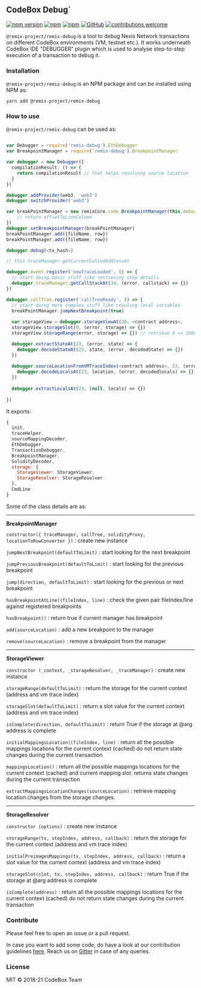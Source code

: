 ## CodeBox Debug`
[![npm version](https://badge.fury.io/js/%40remix-project%2Fremix-debug.svg)](https://www.npmjs.com/package/@remix-project/remix-debug)
[![npm](https://img.shields.io/npm/dt/@remix-project/remix-debug.svg?label=Total%20Downloads)](https://www.npmjs.com/package/@remix-project/remix-debug)
[![npm](https://img.shields.io/npm/dw/@remix-project/remix-debug.svg)](https://www.npmjs.com/package/@remix-project/remix-debug)
[![GitHub](https://img.shields.io/github/license/mashape/apistatus.svg)](https://github.com/ethereum/remix-project/tree/master/libs/remix-debug)
[![contributions welcome](https://img.shields.io/badge/contributions-welcome-brightgreen.svg?style=flat)](https://github.com/ethereum/remix-project/issues)

`@remix-project/remix-debug` is a tool to debug Nexis Network transactions on different CodeBox environments (VM, testnet etc.). It works underneath CodeBox IDE "DEBUGGER" plugin which is used to analyse step-to-step execution of a transaction to debug it.

### Installation
`@remix-project/remix-debug` is an NPM package and can be installed using NPM as:

`yarn add @remix-project/remix-debug`

### How to use

`@remix-project/remix-debug` can be used as:

```ts

var Debugger = require('remix-debug').EthDebugger
var BreakpointManager = require('remix-debug').BreakpointManager

var debugger = new Debugger({
  compilationResult: () => {
    return compilationResult // that helps resolving source location
  }
})

debugger.addProvider(web3, 'web3')
debugger.switchProvider('web3')

var breakPointManager = new remixCore.code.BreakpointManager(this.debugger, (sourceLocation) => {
    // return offsetToLineColumn
})
debugger.setBreakpointManager(breakPointManager)
breakPointManager.add({fileName, row})
breakPointManager.add({fileName, row})

debugger.debug(<tx_hash>)

// this.traceManager.getCurrentCalledAddressAt

debugger.event.register('newTraceLoaded', () => {
  // start doing basic stuff like retrieving step details
  debugger.traceManager.getCallStackAt(34, (error, callstack) => {})
})

debugger.callTree.register('callTreeReady', () => {
  // start doing more complex stuff like resolvng local variables
  breakPointManager.jumpNextBreakpoint(true)
  
  var storageView = debugger.storageViewAt(38, <contract address>, 
  storageView.storageSlot(0, (error, storage) => {})
  storageView.storageRange(error, storage) => {}) // retrieve 0 => 1000 slots

  debugger.extractStateAt(23, (error, state) => {
    debugger.decodeStateAt(23, state, (error, decodedState) => {})
  })
  
  debugger.sourceLocationFromVMTraceIndex(<contract address>, 23, (error, location) => {
    debugger.decodeLocalsAt(23, location, (error, decodedlocals) => {})
  })
  
  debugger.extractLocalsAt(23, (null, locals) => {})
  
})
```

It exports:

```javascript
{
  init,
  traceHelper,
  sourceMappingDecoder,
  EthDebugger,
  TransactionDebugger,
  BreakpointManager,
  SolidityDecoder,
  storage: {
    StorageViewer: StorageViewer,
    StorageResolver: StorageResolver
  },
  CmdLine
}
```

Some of the class details are as:

- - - -

**BreakpointManager**

`constructor({ traceManager, callTree, solidityProxy, locationToRowConverter })` : create new instance

`jumpNextBreakpoint(defaultToLimit)` : start looking for the next breakpoint

`jumpPreviousBreakpoint(defaultToLimit)` : start looking for the previous breakpoint

`jump(direction, defaultToLimit)` : start looking for the previous or next breakpoint

`hasBreakpointAtLine((fileIndex, line)` : check the given pair fileIndex/line against registered breakpoints

`hasBreakpoint()` : return true if current manager has breakpoint

`add(sourceLocation)` : add a new breakpoint to the manager

`remove(sourceLocation)` : remove a breakpoint from the manager

- - - -

**StorageViewer**

`constructor (_context, _storageResolver, _traceManager)` : create new instance

`storageRange(defaultToLimit)` : return the storage for the current context (address and vm trace index)

`storageSlot(defaultToLimit)` : return a slot value for the current context (address and vm trace index)

`isComplete(direction, defaultToLimit)` : return True if the storage at @arg address is complete

`initialMappingsLocation((fileIndex, line)` : return all the possible mappings locations for the current context (cached) do not return state changes during the current transaction

`mappingsLocation()` : return all the possible mappings locations for the current context (cached) and current mapping slot. returns state changes during the current transaction

`extractMappingsLocationChanges(sourceLocation)` : retrieve mapping location changes from the storage changes.

- - - -

**StorageResolver**

`constructor (options)` : create new instance

`storageRange(tx, stepIndex, address, callback)` : return the storage for the current context (address and vm trace index)

`initialPreimagesMappings(tx, stepIndex, address, callback)` : return a slot value for the current context (address and vm trace index)

`storageSlot(slot, tx, stepIndex, address, callback)` : return True if the storage at @arg address is complete

`isComplete(address)` : return all the possible mappings locations for the current context (cached) do not return state changes during the current transaction

### Contribute

Please feel free to open an issue or a pull request. 

In case you want to add some code, do have a look at our contribution guidelines [here](https://github.com/ethereum/remix-project/blob/master/CONTRIBUTING.md). Reach us on [Gitter](https://gitter.im/ethereum/remix) in case of any queries.

### License
MIT © 2018-21 CodeBox Team

